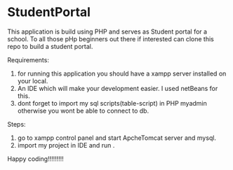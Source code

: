 # StudentPortal
This application is build using PHP and serves as Student portal for a school.
To all those pHp beginners out there if interested can clone this repo to build a student portal.

Requirements:
1. for running this application you should have a xampp server installed on your local.
2. An IDE which will make your development easier. I used netBeans for this.
3. dont forget to import my sql scripts(table-script) in PHP myadmin otherwise you wont be able to connect to db.
 
Steps:
1. go to xampp control panel and start ApcheTomcat server and mysql.
2. import my project in IDE and run .





Happy coding!!!!!!!!!

